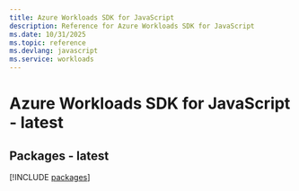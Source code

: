 ```yaml
---
title: Azure Workloads SDK for JavaScript
description: Reference for Azure Workloads SDK for JavaScript
ms.date: 10/31/2025
ms.topic: reference
ms.devlang: javascript
ms.service: workloads
---
```

# Azure Workloads SDK for JavaScript - latest
## Packages - latest
[!INCLUDE [packages](workloads-index.md)]